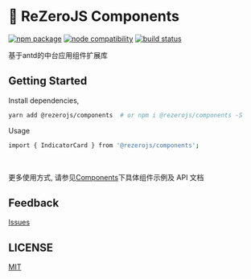 # 🧊 ReZeroJS Components
 <p>
 <a href="https://npmjs.com/@rezerojs/components"><img src="https://img.shields.io/npm/v/@rezerojs/components.svg" alt="npm package"></a> <a href="https://nodejs.org/en/about/releases/"><img src="https://img.shields.io/node/v/@rezerojs/components.svg" alt="node compatibility"></a> <a href="https://github.com/rezerojs/components/actions/workflows/release.yml"><img src="https://github.com/rezerojs/components/actions/workflows/release.yml/badge.svg?branch=main" alt="build status"></a>
 </p>

基于antd的中台应用组件扩展库

## Getting Started

Install dependencies,

```bash
yarn add @rezerojs/components  # or npm i @rezerojs/components -S
```

Usage

```bash
import { IndicatorCard } from '@rezerojs/components';
```

<br />

更多使用方式, 请参见[Components](https://rezerojs.github.io/components/)下具体组件示例及 API 文档

## Feedback

[Issues](https://github.com/rezerojs/components/issues)

## LICENSE

[MIT](https://github.com/rezerojs/components/blob/main/LICENSE)